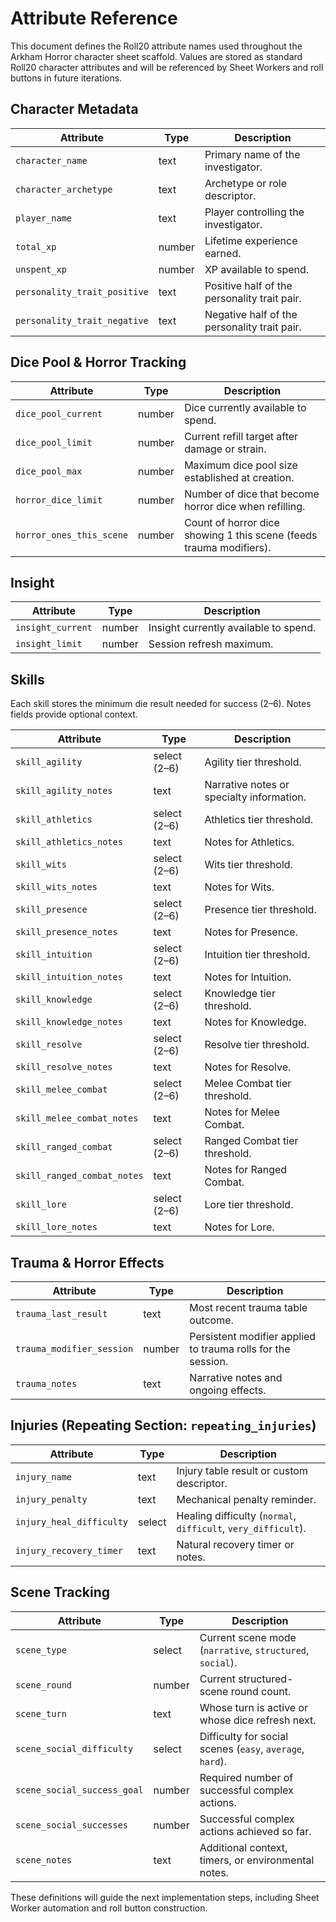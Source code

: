 # Attribute Reference

This document defines the Roll20 attribute names used throughout the Arkham Horror character sheet scaffold. Values are stored as standard Roll20 character attributes and will be referenced by Sheet Workers and roll buttons in future iterations.

## Character Metadata

| Attribute | Type | Description |
|-----------|------|-------------|
| `character_name` | text | Primary name of the investigator. |
| `character_archetype` | text | Archetype or role descriptor. |
| `player_name` | text | Player controlling the investigator. |
| `total_xp` | number | Lifetime experience earned. |
| `unspent_xp` | number | XP available to spend. |
| `personality_trait_positive` | text | Positive half of the personality trait pair. |
| `personality_trait_negative` | text | Negative half of the personality trait pair. |

## Dice Pool & Horror Tracking

| Attribute | Type | Description |
|-----------|------|-------------|
| `dice_pool_current` | number | Dice currently available to spend. |
| `dice_pool_limit` | number | Current refill target after damage or strain. |
| `dice_pool_max` | number | Maximum dice pool size established at creation. |
| `horror_dice_limit` | number | Number of dice that become horror dice when refilling. |
| `horror_ones_this_scene` | number | Count of horror dice showing 1 this scene (feeds trauma modifiers). |

## Insight

| Attribute | Type | Description |
|-----------|------|-------------|
| `insight_current` | number | Insight currently available to spend. |
| `insight_limit` | number | Session refresh maximum. |

## Skills

Each skill stores the minimum die result needed for success (2–6). Notes fields provide optional context.

| Attribute | Type | Description |
|-----------|------|-------------|
| `skill_agility` | select (2–6) | Agility tier threshold. |
| `skill_agility_notes` | text | Narrative notes or specialty information. |
| `skill_athletics` | select (2–6) | Athletics tier threshold. |
| `skill_athletics_notes` | text | Notes for Athletics. |
| `skill_wits` | select (2–6) | Wits tier threshold. |
| `skill_wits_notes` | text | Notes for Wits. |
| `skill_presence` | select (2–6) | Presence tier threshold. |
| `skill_presence_notes` | text | Notes for Presence. |
| `skill_intuition` | select (2–6) | Intuition tier threshold. |
| `skill_intuition_notes` | text | Notes for Intuition. |
| `skill_knowledge` | select (2–6) | Knowledge tier threshold. |
| `skill_knowledge_notes` | text | Notes for Knowledge. |
| `skill_resolve` | select (2–6) | Resolve tier threshold. |
| `skill_resolve_notes` | text | Notes for Resolve. |
| `skill_melee_combat` | select (2–6) | Melee Combat tier threshold. |
| `skill_melee_combat_notes` | text | Notes for Melee Combat. |
| `skill_ranged_combat` | select (2–6) | Ranged Combat tier threshold. |
| `skill_ranged_combat_notes` | text | Notes for Ranged Combat. |
| `skill_lore` | select (2–6) | Lore tier threshold. |
| `skill_lore_notes` | text | Notes for Lore. |

## Trauma & Horror Effects

| Attribute | Type | Description |
|-----------|------|-------------|
| `trauma_last_result` | text | Most recent trauma table outcome. |
| `trauma_modifier_session` | number | Persistent modifier applied to trauma rolls for the session. |
| `trauma_notes` | text | Narrative notes and ongoing effects. |

## Injuries (Repeating Section: `repeating_injuries`)

| Attribute | Type | Description |
|-----------|------|-------------|
| `injury_name` | text | Injury table result or custom descriptor. |
| `injury_penalty` | text | Mechanical penalty reminder. |
| `injury_heal_difficulty` | select | Healing difficulty (`normal`, `difficult`, `very_difficult`). |
| `injury_recovery_timer` | text | Natural recovery timer or notes. |

## Scene Tracking

| Attribute | Type | Description |
|-----------|------|-------------|
| `scene_type` | select | Current scene mode (`narrative`, `structured`, `social`). |
| `scene_round` | number | Current structured-scene round count. |
| `scene_turn` | text | Whose turn is active or whose dice refresh next. |
| `scene_social_difficulty` | select | Difficulty for social scenes (`easy`, `average`, `hard`). |
| `scene_social_success_goal` | number | Required number of successful complex actions. |
| `scene_social_successes` | number | Successful complex actions achieved so far. |
| `scene_notes` | text | Additional context, timers, or environmental notes. |

These definitions will guide the next implementation steps, including Sheet Worker automation and roll button construction.
